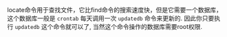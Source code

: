locate命令用于查找文件，它比find命令的搜索速度快，但是它需要一个数据库，这个数据库一般是 `crontab` 每天调用一次 `updatedb` 命令来更新的.
因此你只要执行 `updatedb` 这个命令就可以了, 当然这个命令操作的数据库需要root权限.